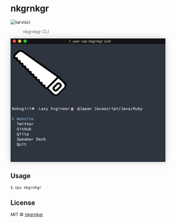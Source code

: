# nkgrnkgr

![tarvisci](https://travis-ci.org/nkgrnkgr/nkgrnkgr.svg?branch=master)

> nkgrnkgr CLI

<img src="cap.png" width="752" style="box-shadow: 0 0px 20px rgba(0, 0, 0, 0.2)">

## Usage

```
$ npx nkgrnkgr
```

## License

MIT © [nkgrnkgr](http://nkgrnkgr.github.io)
